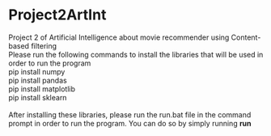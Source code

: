# Project2ArtInt
Project 2 of Artificial Intelligence about movie recommender using Content-based filtering<br />
Please run the following commands to install the libraries that will be used in order to run the program<br />
pip install numpy<br />
pip install pandas<br />
pip install matplotlib<br />
pip install sklearn<br />
<br />
After installing these libraries, please run the run.bat file in the command prompt in order to run the program. You can do so by simply running **run**